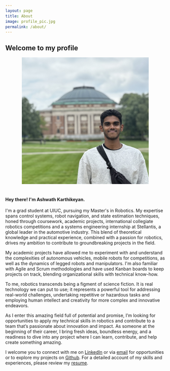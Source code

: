 ```yaml
---
layout: page
title: About
image: profile_pic.jpg
permalink: /about/
---
```


## Welcome to my profile

<center><img src="/img/profile_pic.jpeg" alt="profile_pic" height="400" width="400"></center>
<br> 

#### Hey there! I'm Ashwath Karthikeyan.

I'm a grad student at UIUC, pursuing my Master's in Robotics. My expertise spans control systems, robot navigation, and state estimation techniques, honed through coursework, academic projects, international collegiate robotics competitions and a systems engineering internship at Stellantis, a global leader in the automotive industry. This blend of theoretical knowledge and practical experience, combined with a passion for robotics, drives my ambition to contribute to groundbreaking projects in the field.

My academic projects have allowed me to experiment with and understand the complexities of autonomous vehicles, mobile robots for competitions, as well as the dynamics of legged robots and manipulators. I'm also familiar with Agile and Scrum methodologies and have used Kanban boards to keep projects on track, blending organizational skills with technical know-how.

To me, robotics transcends being a figment of science fiction. It is real technology we can put to use; it represents a powerful tool for addressing real-world challenges, undertaking repetitive or hazardous tasks and employing human intellect and creativity for more complex and innovative endeavors.

As I enter this amazing field full of potential and promise, I’m looking for opportunities to apply my technical skills in robotics and contribute to a team that’s passionate about innovation and impact. As someone at the beginning of their career, I bring fresh ideas, boundless energy, and a readiness to dive into any project where I can learn, contribute, and help create something amazing.

I welcome you to connect with me on [LinkedIn](https://www.linkedin.com/in/ashwath-karthikeyan/) or via [email](mailto:ashwath.karthikeyan@gmail.com) for opportunities or to explore my projects on [Github](https://github.com/ashwath-karthikeyan). For a detailed account of my skills and experiences, please review my [resume](../misc/ashwath-karthikeyan-resume.pdf).